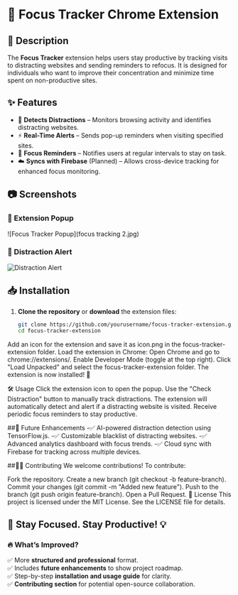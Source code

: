 # 🚀 Focus Tracker Chrome Extension

## 📌 Description
The **Focus Tracker** extension helps users stay productive by tracking visits to distracting websites and sending reminders to refocus. It is designed for individuals who want to improve their concentration and minimize time spent on non-productive sites.

## ✨ Features
- 🛑 **Detects Distractions** – Monitors browsing activity and identifies distracting websites.
- ⚡ **Real-Time Alerts** – Sends pop-up reminders when visiting specified sites.
- 🔔 **Focus Reminders** – Notifies users at regular intervals to stay on task.
- ☁️ **Syncs with Firebase** (Planned) – Allows cross-device tracking for enhanced focus monitoring.
  
## 📷 Screenshots  
### 🔹 Extension Popup  
![Focus Tracker Popup](focus tracking 2.jpg)  

### 🔹 Distraction Alert  
![Distraction Alert](screenshots/alert.png) 

## 📥 Installation
1. **Clone the repository** or **download** the extension files:  
   ```sh
   git clone https://github.com/yourusername/focus-tracker-extension.git
   cd focus-tracker-extension
Add an icon for the extension and save it as icon.png in the focus-tracker-extension folder.
Load the extension in Chrome:
Open Chrome and go to chrome://extensions/.
Enable Developer Mode (toggle at the top right).
Click "Load Unpacked" and select the focus-tracker-extension folder.
The extension is now installed! 🎉

🛠 Usage
Click the extension icon to open the popup.
Use the "Check Distraction" button to manually track distractions.
The extension will automatically detect and alert if a distracting website is visited.
Receive periodic focus reminders to stay productive.

##📝 Future Enhancements
-✅ AI-powered distraction detection using TensorFlow.js.
-✅ Customizable blacklist of distracting websites.
-✅ Advanced analytics dashboard with focus trends.
-✅ Cloud sync with Firebase for tracking across multiple devices.

##🧑‍💻 Contributing
We welcome contributions! To contribute:

Fork the repository.
Create a new branch (git checkout -b feature-branch).
Commit your changes (git commit -m "Added new feature").
Push to the branch (git push origin feature-branch).
Open a Pull Request.
📜 License
This project is licensed under the MIT License. See the LICENSE file for details.

🔗 Stay Focused. Stay Productive! 💡
---

### 🔥 **What’s Improved?**
✅ More **structured and professional** format.  
✅ Includes **future enhancements** to show project roadmap.  
✅ Step-by-step **installation and usage guide** for clarity.  
✅ **Contributing section** for potential open-source collaboration.  
